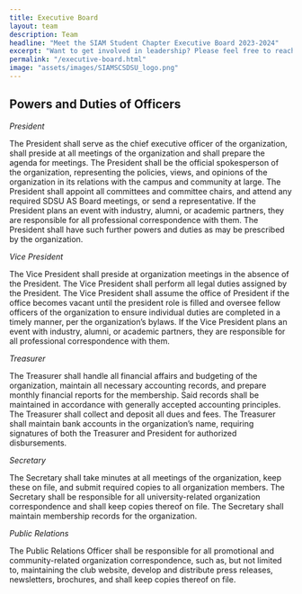 ```yaml
---
title: Executive Board
layout: team
description: Team
headline: "Meet the SIAM Student Chapter Executive Board 2023-2024"
excerpt: "Want to get involved in leadership? Please feel free to reach out to any executive member for more information!"
permalink: "/executive-board.html"
image: "assets/images/SIAMSCSDSU_logo.png"
---
```


## Powers and Duties of Officers

_President_

The President shall serve as the chief executive officer of the organization, shall preside at all meetings of the organization and shall prepare the agenda for meetings. The President shall be the official spokesperson of the organization, representing the policies, views, and opinions of the organization in its relations with the campus and community at large.  The President shall appoint all committees and committee chairs, and attend any required SDSU AS Board meetings, or send a representative. If the President plans an event with industry, alumni, or academic partners, they are responsible for all professional correspondence with them. The President shall have such further powers and duties as may be prescribed by the organization.

_Vice President_

The Vice President shall preside at organization meetings in the absence of the President. The Vice President shall perform all legal duties assigned by the President.  The Vice President shall assume the office of President if the office becomes vacant until the president role is filled and oversee fellow officers of the organization to ensure individual duties are completed in a timely manner, per the organization’s bylaws. If the Vice President plans an event with industry, alumni, or academic partners, they are responsible for all professional correspondence with them. 

_Treasurer_

The Treasurer shall handle all financial affairs and budgeting of the organization, maintain all necessary accounting records, and prepare monthly financial reports for the membership. Said records shall be maintained in accordance with generally accepted accounting principles. The Treasurer shall collect and deposit all dues and fees. The Treasurer shall maintain bank accounts in the organization’s name, requiring signatures of both the Treasurer and President for authorized disbursements. 
 
_Secretary_

The Secretary shall take minutes at all meetings of the organization, keep these on file, and submit required copies to all organization members.  The Secretary shall be responsible for all university-related organization correspondence and shall keep copies thereof on file. The Secretary shall maintain membership records for the organization.

_Public Relations_

The Public Relations Officer shall be responsible for all promotional and community-related organization correspondence, such as, but not limited to, maintaining the club website, develop and distribute press releases, newsletters, brochures, and shall keep copies thereof on file.
